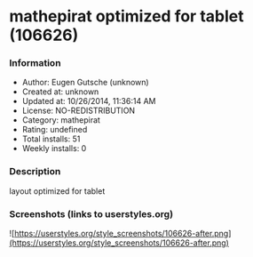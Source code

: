 # mathepirat optimized for tablet (106626)

### Information
- Author: Eugen Gutsche (unknown)
- Created at: unknown
- Updated at: 10/26/2014, 11:36:14 AM
- License: NO-REDISTRIBUTION
- Category: mathepirat
- Rating: undefined
- Total installs: 51
- Weekly installs: 0


### Description
layout optimized for tablet


### Screenshots (links to userstyles.org)
![https://userstyles.org/style_screenshots/106626-after.png](https://userstyles.org/style_screenshots/106626-after.png)



